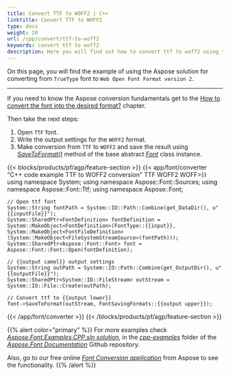 ```yaml
---
title: Convert TTF to WOFF2 | C++
linktitle: Convert TTF to WOFF2
type: docs
weight: 20
url: /cpp/convert/ttf-to-woff2
keywords: convert ttf to woff2
description: Here you will find out how to convert ttf to woff2 using the Aspose.Font for C++.
---
```


On this page, you will find the example of using the Aspose solution for converting from `TrueType` font to `Web Open Font Format version 2`.
_______

If you need to know the Aspose conversion fundamentals get to the
 [How to convert the font into the desired format?](https://docs.aspose.com//font/cpp/convert/#how-to-convert-the-font-into-the-desired-format) chapter.

Then take the next steps:

1. Open `TTF` font.
2. Write the output settings for the `WOFF2` format.
3. Make conversion from `TTF` to `WOFF2` and save the result using [*SaveToFormat()*](https://reference.aspose.com/font/cpp/class/aspose.font.font#a670ea97404fd72c2e51b0e8c543c8a45) method of the base abstract [*Font*](https://reference.aspose.com/font/cpp/class/aspose.font.font) class instance.

{{< blocks/products/pf/agp/feature-section >}}
{{< app/font/converter "C++ code example TTF to WOFF2 conversion" TTF WOFF2 WOFF>}}
    using namespace System;
    using namespace Aspose::Font::Sources;
    using namespace Aspose::Font::Ttf;
    using namespace Aspose::Font;

    // Open ttf font
    System::String fontPath = System::IO::Path::Combine(get_DataDir(), u"{{inputFile}}");
    System::SharedPtr<FontDefinition> fontDefinition = System::MakeObject<FontDefinition>(FontType::{{input}}, System::MakeObject<FontFileDefinition>(System::MakeObject<FileSystemStreamSource>(fontPath)));
    System::SharedPtr<Aspose::Font::Font> font = Aspose::Font::Font::Open(fontDefinition);

    // {{output camel}} output settings
    System::String outPath = System::IO::Path::Combine(get_OutputDir(), u"{{outputFile}}");
    System::SharedPtr<System::IO::FileStream> outStream = System::IO::File::Create(outPath);

    // Convert ttf to {{output lower}}
    font->SaveToFormat(outStream, FontSavingFormats::{{output upper}});
{{< /app/font/converter >}}
{{< /blocks/products/pf/agp/feature-section >}}


{{% alert color="primary" %}}
For more examples check [*Aspose.Font.Examples.CPP.sln solution*](https://github.com/aspose-font/Aspose.Font-Documentation/tree/master/cpp-examples), in the [*cpp-examples*](https://github.com/aspose-font/Aspose.Font-Documentation/tree/master/cpp-examples) folder of the [*Aspose.Font Documentation*](https://github.com/aspose-font/Aspose.Font-Documentation) Github repository.

Also, go to our free online [*Font Conversion application*](https://products.aspose.app/font/conversion) from Aspose to see the functionality.
{{% /alert %}}